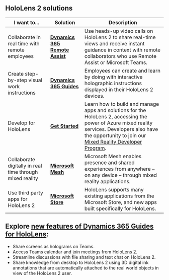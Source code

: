 ## HoloLens 2 solutions

| I want to... | Solution | Description |  
|---------| ------------|------------|
| Collaborate in real time with remote employees | [**Dynamics 365 Remote Assist**](https://dynamics.microsoft.com/mixed-reality/remote-assist/) | Use heads-up video calls on HoloLens 2 to share real-time views and receive instant guidance in context with remote collaborators who use Remote Assist or Microsoft Teams. | 
| Create step-by-step visual work instructions | [**Dynamics 365 Guides**](https://dynamics.microsoft.com/mixed-reality/guides/capabilities/) | Employees can create and learn by doing with interactive holographic instructions displayed in their HoloLens 2 devices. |
| Develop for HoloLens | [**Get Started**](/windows/mixed-reality/develop/development?tabs=unity) | Learn how to build and manage apps and solutions for the HoloLens 2, accessing the power of Azure mixed reality services. Developers also have the opportunity to join our [Mixed Reality Developer Program](https://www.microsoft.com/en-us/hololens/developers).|
| Collaborate digitally in real time through mixed reality | [**Microsoft Mesh**](https://www.microsoft.com/mesh) | Microsoft Mesh enables presence and shared experiences from anywhere – on any device – through mixed reality applications. |
| Use third party apps for HoloLens 2 | [**Microsoft Store**](../holographic-store-apps.md) | HoloLens supports many existing applications from the Microsoft Store, and new apps built specifically for HoloLens.

## Explore [new features of Dynamics 365 Guides for HoloLens](https://aka.ms/guidesupdates22):

* Share screens as holograms on Teams.
* Access Teams calendar and join meetings from HoloLens 2.
* Streamline discussions with file sharing and text chat on HoloLens 2.
* Share knowledge from desktop to HoloLens 2 using 3D digital ink annotations that are automatically attached to the real world objects in view of the HoloLens 2 user.

